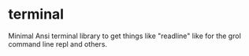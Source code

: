 # terminal
Minimal Ansi terminal library to get things like "readline" like for
the grol command line repl and others.
